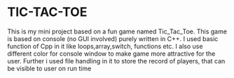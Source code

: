 # TIC-TAC-TOE
This is my mini project based on a fun game named Tic_Tac_Toe. This game is based on console (no GUI involved) purely written in C++. I used basic function of Cpp in it like loops,array,switch, functions etc. I also use different color for console window to make game more attractive for the user. Further i used file handling in it to store the record of players, that can be visible to user on run time

